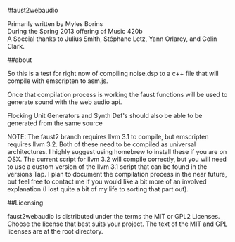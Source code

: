 #faust2webaudio

Primarily written by Myles Borins  
During the Spring 2013 offering of Music 420b  
A Special thanks to Julius Smith, Stéphane Letz, Yann Orlarey, and Colin Clark.

##about

So this is a test for right now of compiling noise.dsp to a c++ file that will compile with emscripten to asm.js.

Once that compilation process is working the faust functions will be used to generate sound with the web audio api.

Flocking Unit Generators and Synth Def's should also be able to be generated from the same source

NOTE: The faust2 branch requires llvm 3.1 to compile, but emscripten requires llvm 3.2.  Both of these need to be compiled as universal architectures.  I highly suggest using homebrew to install these if you are on OSX.  The current script for llvm 3.2 will compile correctly, but you will need to use a custom version of the llvm 3.1 script that can be found in the versions Tap.  I plan to document the compilation process in the near future, but feel free to contact me if you would like a bit more of an involved explanation (I lost quite a bit of my life to sorting that part out).

##Licensing

faust2webaudio is distributed under the terms the MIT or GPL2 Licenses. 
Choose the license that best suits your project. The text of the MIT and GPL 
licenses are at the root directory.
